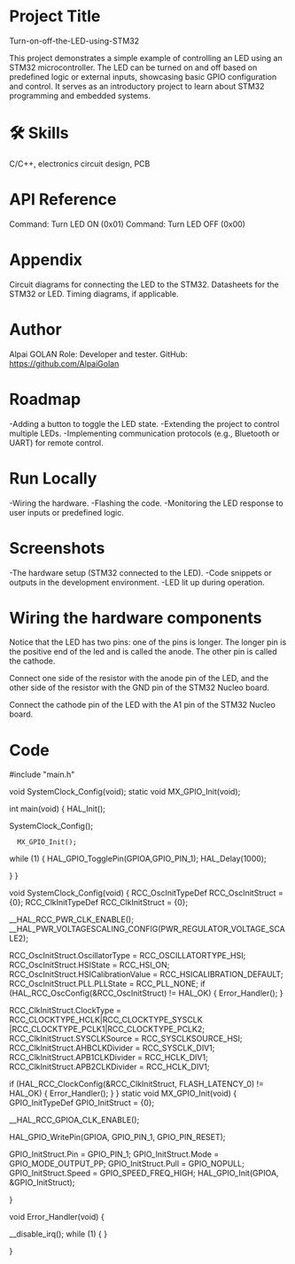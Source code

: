 
# Project Title

Turn-on-off-the-LED-using-STM32

  
This project demonstrates a simple example of controlling an LED using an STM32 microcontroller. The LED can be turned on and off based on predefined logic or external inputs, showcasing basic GPIO configuration and control. It serves as an introductory project to learn about STM32 programming and embedded systems.


# 🛠 Skills
C/C++, electronics circuit design, PCB



# API Reference
Command: Turn LED ON (0x01)
Command: Turn LED OFF (0x00)


# Appendix
Circuit diagrams for connecting the LED to the STM32.
Datasheets for the STM32 or LED.
Timing diagrams, if applicable.


# Author
Alpai GOLAN 
Role: Developer and tester.
GitHub: https://github.com/AlpaiGolan

# Roadmap
-Adding a button to toggle the LED state.
-Extending the project to control multiple LEDs.
-Implementing communication protocols (e.g., Bluetooth or UART) for remote control.

# Run Locally
-Wiring the hardware.
-Flashing the code.
-Monitoring the LED response to user inputs or predefined logic.

# Screenshots
-The hardware setup (STM32 connected to the LED).
-Code snippets or outputs in the development environment.
-LED lit up during operation.



# Wiring the hardware components
Notice that the LED has two pins: one of the pins is longer. The longer pin is the positive end of the led and is called the anode. The other pin is called the cathode.

Connect one side of the resistor with the anode pin of the LED, and the other side of the resistor with the GND pin of the STM32 Nucleo board.

Connect the cathode pin of the LED with the A1 pin of the STM32 Nucleo board.


# Code 

#include "main.h"

void SystemClock_Config(void);
static void MX_GPIO_Init(void);

int main(void)
{
  HAL_Init();

  SystemClock_Config();

	  MX_GPIO_Init();

  while (1)
  {
	  HAL_GPIO_TogglePin(GPIOA,GPIO_PIN_1);
	  HAL_Delay(1000);


  }
}

void SystemClock_Config(void)
{
  RCC_OscInitTypeDef RCC_OscInitStruct = {0};
  RCC_ClkInitTypeDef RCC_ClkInitStruct = {0};

  __HAL_RCC_PWR_CLK_ENABLE();
  __HAL_PWR_VOLTAGESCALING_CONFIG(PWR_REGULATOR_VOLTAGE_SCALE2);

  RCC_OscInitStruct.OscillatorType = RCC_OSCILLATORTYPE_HSI;
  RCC_OscInitStruct.HSIState = RCC_HSI_ON;
  RCC_OscInitStruct.HSICalibrationValue = RCC_HSICALIBRATION_DEFAULT;
  RCC_OscInitStruct.PLL.PLLState = RCC_PLL_NONE;
  if (HAL_RCC_OscConfig(&RCC_OscInitStruct) != HAL_OK)
  {
    Error_Handler();
  }

  RCC_ClkInitStruct.ClockType = RCC_CLOCKTYPE_HCLK|RCC_CLOCKTYPE_SYSCLK
                              |RCC_CLOCKTYPE_PCLK1|RCC_CLOCKTYPE_PCLK2;
  RCC_ClkInitStruct.SYSCLKSource = RCC_SYSCLKSOURCE_HSI;
  RCC_ClkInitStruct.AHBCLKDivider = RCC_SYSCLK_DIV1;
  RCC_ClkInitStruct.APB1CLKDivider = RCC_HCLK_DIV1;
  RCC_ClkInitStruct.APB2CLKDivider = RCC_HCLK_DIV1;

  if (HAL_RCC_ClockConfig(&RCC_ClkInitStruct, FLASH_LATENCY_0) != HAL_OK)
  {
    Error_Handler();
  }
}
static void MX_GPIO_Init(void)
{
  GPIO_InitTypeDef GPIO_InitStruct = {0};

  __HAL_RCC_GPIOA_CLK_ENABLE();


  HAL_GPIO_WritePin(GPIOA, GPIO_PIN_1, GPIO_PIN_RESET);


  GPIO_InitStruct.Pin = GPIO_PIN_1;
  GPIO_InitStruct.Mode = GPIO_MODE_OUTPUT_PP;
  GPIO_InitStruct.Pull = GPIO_NOPULL;
  GPIO_InitStruct.Speed = GPIO_SPEED_FREQ_HIGH;
  HAL_GPIO_Init(GPIOA, &GPIO_InitStruct);


}


void Error_Handler(void)
{

  __disable_irq();
  while (1)
  {
  }

}



